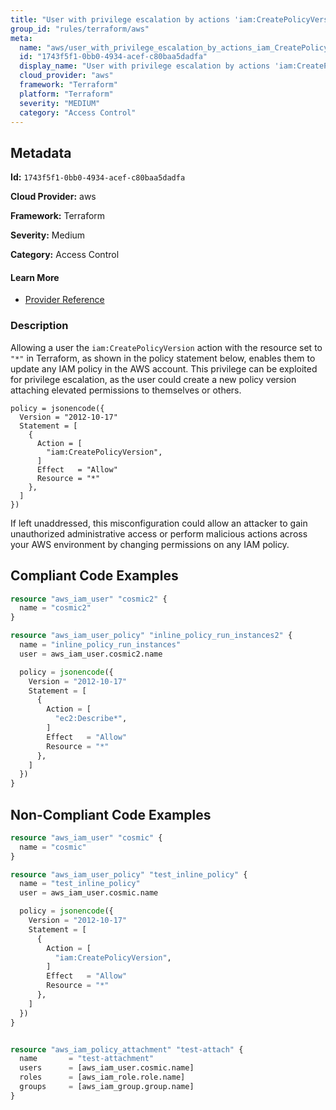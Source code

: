 ```yaml
---
title: "User with privilege escalation by actions 'iam:CreatePolicyVersion'"
group_id: "rules/terraform/aws"
meta:
  name: "aws/user_with_privilege_escalation_by_actions_iam_CreatePolicyVersion"
  id: "1743f5f1-0bb0-4934-acef-c80baa5dadfa"
  display_name: "User with privilege escalation by actions 'iam:CreatePolicyVersion'"
  cloud_provider: "aws"
  framework: "Terraform"
  platform: "Terraform"
  severity: "MEDIUM"
  category: "Access Control"
---
```

## Metadata

**Id:** `1743f5f1-0bb0-4934-acef-c80baa5dadfa`

**Cloud Provider:** aws

**Framework:** Terraform

**Severity:** Medium

**Category:** Access Control

#### Learn More

 - [Provider Reference](https://registry.terraform.io/providers/hashicorp/aws/latest/docs/resources/iam_user_policy#policy)

### Description

 Allowing a user the `iam:CreatePolicyVersion` action with the resource set to `"*"` in Terraform, as shown in the policy statement below, enables them to update any IAM policy in the AWS account. This privilege can be exploited for privilege escalation, as the user could create a new policy version attaching elevated permissions to themselves or others.

```
policy = jsonencode({
  Version = "2012-10-17"
  Statement = [
    {
      Action = [
        "iam:CreatePolicyVersion",
      ]
      Effect   = "Allow"
      Resource = "*"
    },
  ]
})
```

If left unaddressed, this misconfiguration could allow an attacker to gain unauthorized administrative access or perform malicious actions across your AWS environment by changing permissions on any IAM policy.


## Compliant Code Examples
```terraform
resource "aws_iam_user" "cosmic2" {
  name = "cosmic2"
}

resource "aws_iam_user_policy" "inline_policy_run_instances2" {
  name = "inline_policy_run_instances"
  user = aws_iam_user.cosmic2.name

  policy = jsonencode({
    Version = "2012-10-17"
    Statement = [
      {
        Action = [
          "ec2:Describe*",
        ]
        Effect   = "Allow"
        Resource = "*"
      },
    ]
  })
}

```
## Non-Compliant Code Examples
```terraform
resource "aws_iam_user" "cosmic" {
  name = "cosmic"
}

resource "aws_iam_user_policy" "test_inline_policy" {
  name = "test_inline_policy"
  user = aws_iam_user.cosmic.name

  policy = jsonencode({
    Version = "2012-10-17"
    Statement = [
      {
        Action = [
          "iam:CreatePolicyVersion",
        ]
        Effect   = "Allow"
        Resource = "*"
      },
    ]
  })
}


resource "aws_iam_policy_attachment" "test-attach" {
  name       = "test-attachment"
  users      = [aws_iam_user.cosmic.name]
  roles      = [aws_iam_role.role.name]
  groups     = [aws_iam_group.group.name]
}

```